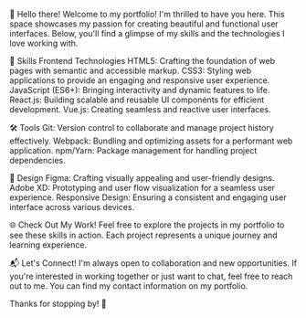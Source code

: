 👋 Hello there!
Welcome to my portfolio! I'm thrilled to have you here. This space showcases my passion for creating beautiful and functional user interfaces. Below, you'll find a glimpse of my skills and the technologies I love working with.

🚀 Skills
Frontend Technologies
HTML5: Crafting the foundation of web pages with semantic and accessible markup.
CSS3: Styling web applications to provide an engaging and responsive user experience.
JavaScript (ES6+): Bringing interactivity and dynamic features to life.
React.js: Building scalable and reusable UI components for efficient development.
Vue.js: Creating seamless and reactive user interfaces.

🛠️ Tools
Git: Version control to collaborate and manage project history effectively.
Webpack: Bundling and optimizing assets for a performant web application.
npm/Yarn: Package management for handling project dependencies.

🎨 Design
Figma: Crafting visually appealing and user-friendly designs.
Adobe XD: Prototyping and user flow visualization for a seamless user experience.
Responsive Design: Ensuring a consistent and engaging user interface across various devices.

🌐 Check Out My Work!
Feel free to explore the projects in my portfolio to see these skills in action. Each project represents a unique journey and learning experience.

📬 Let's Connect!
I'm always open to collaboration and new opportunities. If you're interested in working together or just want to chat, feel free to reach out to me. You can find my contact information on my portfolio.

Thanks for stopping by! 🚀
